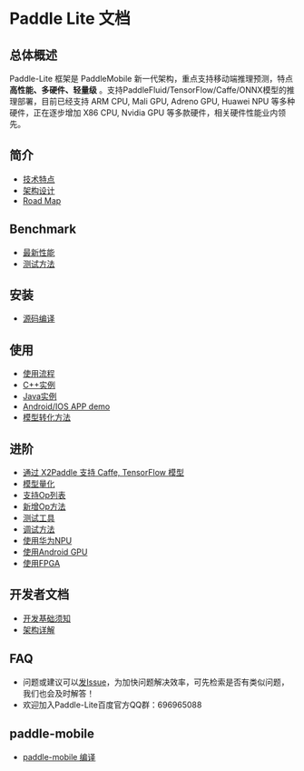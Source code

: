# Paddle Lite 文档
## 总体概述

Paddle-Lite 框架是 PaddleMobile 新一代架构，重点支持移动端推理预测，特点**高性能、多硬件、轻量级** 。支持PaddleFluid/TensorFlow/Caffe/ONNX模型的推理部署，目前已经支持 ARM CPU, Mali GPU, Adreno GPU, Huawei NPU 等多种硬件，正在逐步增加 X86 CPU, Nvidia GPU 等多款硬件，相关硬件性能业内领先。


## 简介

- [技术特点](./tech_highlights)
- [架构设计](./architecture)
- [Road Map](./roadmap)

## Benchmark

- [最新性能](./benchmark)
- [测试方法](./benchmark_tools)

## 安装

- [源码编译](./source_compile)

## 使用

- [使用流程](./tutorial)
- [C++实例](./cpp_demo)
- [Java实例](./java_demo)
- [Android/IOS APP demo](https://github.com/PaddlePaddle/Paddle-Lite-Demo)
- [模型转化方法](./model_optimize_tool)

## 进阶

- [通过 X2Paddle 支持 Caffe, TensorFlow 模型](x2paddle)
- [模型量化](./model_quantization)
- [支持Op列表](./support_operation_list)
- [新增Op方法](./add_new_operation)
- [测试工具](./debug_tools)
- [调试方法](./debug_tools)
- [使用华为NPU](./npu)
- [使用Android GPU](./opencl)
- [使用FPGA](./fpga)

## 开发者文档

- [开发基础须知](./for-developer)
- [架构详解](./architecture-intro)

## FAQ

- 问题或建议可以[发Issue](https://github.com/PaddlePaddle/Paddle-Lite/issues)，为加快问题解决效率，可先检索是否有类似问题，我们也会及时解答！
- 欢迎加入Paddle-Lite百度官方QQ群：696965088

## paddle-mobile

- [paddle-mobile 编译](./mobile)
